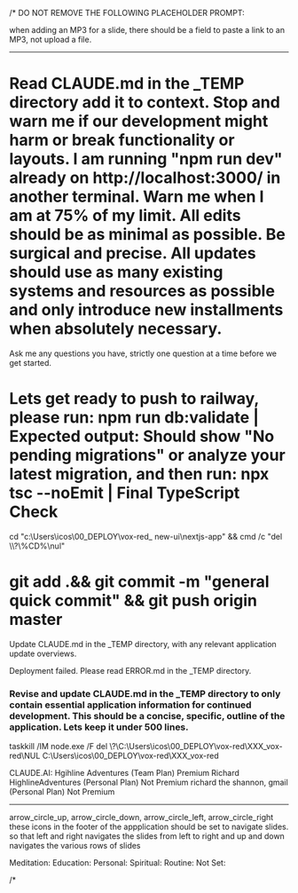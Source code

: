 /* DO NOT REMOVE THE FOLLOWING PLACEHOLDER PROMPT:


when adding an MP3 for a slide, there should be a field to paste a  link to an MP3, not upload a file. 


-----------------------------------------------------------------
# Read CLAUDE.md  in the _TEMP directory add it to context.  Stop and warn me if our development might harm or break functionality or layouts. I am running "npm run dev" already on http://localhost:3000/ in another terminal. Warn me when I am at 75% of my limit. All edits should be as minimal as possible. Be surgical and precise. All updates should use as many existing systems and resources as possible and only introduce new installments when absolutely necessary.

Ask me any questions you have, strictly one question at a time before we get started. 

# Lets get ready to push to railway, please run: npm run db:validate | Expected output: Should show "No pending migrations" or analyze your latest migration, and then run: npx tsc --noEmit | Final TypeScript Check

cd "c:\Users\icos\00_DEPLOY\vox-red\_ new-ui\nextjs-app" && cmd /c "del \\\\?\\%CD%\\nul"

# git add .&& git commit -m "general quick commit" && git push origin master

Update CLAUDE.md in the _TEMP directory, with any relevant application update overviews.

Deployment failed. Please read ERROR.md in the _TEMP directory.

### Revise and update CLAUDE.md in the _TEMP directory to only contain essential application information for continued development. This should be a concise, specific, outline of the application. Lets keep it under 500 lines. 

taskkill /IM node.exe /F
del \\?\C:\Users\icos\00_DEPLOY\vox-red\XXX_vox-red\NUL
C:\Users\icos\00_DEPLOY\vox-red\XXX_vox-red

CLAUDE.AI:
Hgihline Adventures (Team Plan) Premium
Richard HighlineAdventures (Personal Plan) Not Premium
richard the shannon, gmail (Personal Plan) Not Premium

-------------------------------------------------------------------------

arrow_circle_up, arrow_circle_down, arrow_circle_left, arrow_circle_right 
these icons in the footer of the appplication should be set to navigate slides. so that left and right navigates the slides from left to right and up and down navigates the various rows of slides

Meditation:
Education: 
Personal: 
Spiritual: 
Routine: 
Not Set: 

/*
